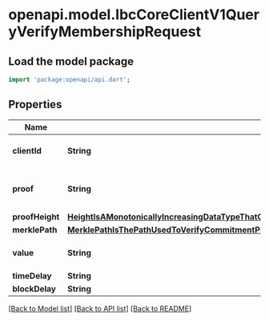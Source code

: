 # openapi.model.IbcCoreClientV1QueryVerifyMembershipRequest

## Load the model package
```dart
import 'package:openapi/api.dart';
```

## Properties
Name | Type | Description | Notes
------------ | ------------- | ------------- | -------------
**clientId** | **String** | client unique identifier. | [optional] 
**proof** | **String** | the proof to be verified by the client. | [optional] 
**proofHeight** | [**HeightIsAMonotonicallyIncreasingDataTypeThatCanBeComparedAgainstAnotherHeightForThePurposesOfUpdatingAndFreezingClients**](HeightIsAMonotonicallyIncreasingDataTypeThatCanBeComparedAgainstAnotherHeightForThePurposesOfUpdatingAndFreezingClients.md) |  | [optional] 
**merklePath** | [**MerklePathIsThePathUsedToVerifyCommitmentProofsWhichCanBeAnArbitraryStructuredObjectDefinedByACommitmentTypeMerklePathIsRepresentedFromRootToLeaf**](MerklePathIsThePathUsedToVerifyCommitmentProofsWhichCanBeAnArbitraryStructuredObjectDefinedByACommitmentTypeMerklePathIsRepresentedFromRootToLeaf.md) |  | [optional] 
**value** | **String** | the value which is proven. | [optional] 
**timeDelay** | **String** |  | [optional] 
**blockDelay** | **String** |  | [optional] 

[[Back to Model list]](../README.md#documentation-for-models) [[Back to API list]](../README.md#documentation-for-api-endpoints) [[Back to README]](../README.md)


